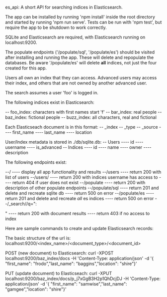 es_api: A short API for searching indices in Elasticsearch.


The app can be installed by running 'npm install' inside the root directory and started by running 'npm run serve'. Tests can be run with 'npm test', but require the app to be shutdown to work correctly.

SQLite and Elasticsearch are required, with Elasticsearch running on localhost:9200.

The populate endpoints ('/populate/sql', '/populate/es') should be visited after installing and running the app. These will delete and repopulate the databases. Be aware '/populate/es' will delete **all** indices, not just the four created for this app.

Users all own an index that they can access. Advanced users may access their index, and others that are not owned by another advanced user.

The search assumes a user 'foo' is logged in.



The following indices exist in Elasticsearch:

-- foo_index: characters with first names start 'f'
-- bar_index: real people
-- baz_index: fictional people
-- buzz_index: all characters, real and fictional

Each Elasticseach document is in this format:
-- _index
-- _type
-- _source
---- first_name
---- last_name
---- location

User/Index metadata is stored in ./db/sqlite.db:
-- Users
---- id
---- username
---- is_advanced
-- Indices
---- id
---- name
---- owner
---- description



The following endpoints exist:

--/
---- display all app functionality and results
--/users
---- return 200 with list of users
--/users/<username>
---- return 200 with indices username has access to
---- return 404 if user does not exist
--/populate
---- return 200 with description of other populate endpoints
--/populate/sql
---- return 201 and delete and recreate sqlite db
---- return 500 on error
--/populate/es
---- return 201 and delete and recreate _all_ es indices
---- return 500 on error
--/_search/<index>/q="<parameter>:<search term>"
---- return 200 with document results
---- return 403 if no access to index



Here are sample commands to create and update Elasticsearch records:

The basic structure of the url is: localhost:9200/<index_name>/<document_type>/<document_id>

POST (new document) to Elasticsearch:
curl -XPOST localhost:9200/baz_index/docs -H 'Content-Type: application/json' -d '{ "first_name": "frodo","last_name": "baggins","location": "shire"}'

PUT (update document) to Elasticseach:
curl -XPUT localhost:9200/baz_index/docs/p_j7xGgB3H2p1QhDcjDJ -H 'Content-Type: application/json' -d '{ "first_name": "samwise","last_name": "gamgee","location": "shire"}'
